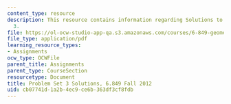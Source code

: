 ```yaml
---
content_type: resource
description: This resource contains information regarding Solutions to Problem Set
  3.
file: https://ol-ocw-studio-app-qa.s3.amazonaws.com/courses/6-849-geometric-folding-algorithms-linkages-origami-polyhedra-fall-2012/cb07741d1a2b4ec9ce6b363df3cf8fdb_MIT6_849F12_ps3_sol.pdf
file_type: application/pdf
learning_resource_types:
- Assignments
ocw_type: OCWFile
parent_title: Assignments
parent_type: CourseSection
resourcetype: Document
title: Problem Set 3 Solutions, 6.849 Fall 2012
uid: cb07741d-1a2b-4ec9-ce6b-363df3cf8fdb
---
```

